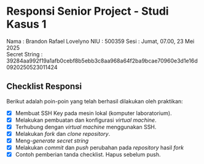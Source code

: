 # Responsi Senior Project - Studi Kasus 1

Nama : Brandon Rafael Lovelyno
NIU : 500359
Sesi : Jumat, 07.00, 23 Mei 2025  
Secret String : 39284aa992f19a1afb0cebf8b5ebb3c8aa968a64f2ba9bcae70960e3d1e16d0920250523011424

## Checklist Responsi

Berikut adalah poin-poin yang telah berhasil dilakukan oleh praktikan:

- [x] Membuat SSH Key pada mesin lokal (komputer laboratorium).
- [x] Melakukan pembuatan dan konfigurasi _virtual machine_.
- [x] Terhubung dengan _virtual machine_ menggunakan SSH.
- [x] Melakukan _fork_ dan _clone_ _repository_.
- [x] Meng-_generate_ _secret string_
- [x] Melakukan _commit_ dan _push_ perubahan pada _repository_ hasil _fork_
- [x] Contoh pemberian tanda checklist. Hapus sebelum push.
